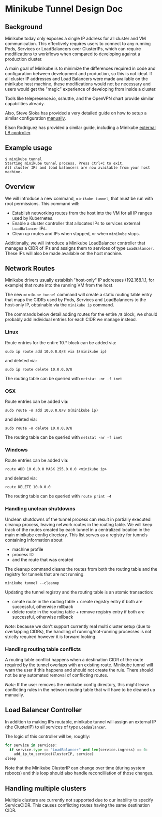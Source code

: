 # Minikube Tunnel Design Doc

## Background

Minikube today only exposes a single IP address for all cluster and VM communication.
This effectively requires users to connect to any running Pods, Services or LoadBalancers over ClusterIPs, which can require modifications to workflows when compared to developing against a production cluster.

A main goal of Minikube is to minimize the differences required in code and configuration between development and production, so this is not ideal.
If all cluster IP addresses and Load Balancers were made available on the minikube host machine, these modifications would not be necessary and users would get the "magic" experience of developing from inside a cluster.

Tools like telepresence.io, sshuttle, and the OpenVPN chart provide similar capabilities already.

Also, Steve Sloka has provided a very detailed guide on how to setup a similar configuration [manually](https://stevesloka.com/2017/06/12/access-minikube-service-from-linux-host/).

Elson Rodriguez has provided a similar guide, including a Minikube [external LB controller](https://github.com/elsonrodriguez/minikube-lb-patch).

## Example usage

```shell
$ minikube tunnel
Starting minikube tunnel process. Press Ctrl+C to exit.
All cluster IPs and load balancers are now available from your host machine.
```

## Overview

We will introduce a new command, `minikube tunnel`, that must be run with root permissions.
This command will:

* Establish networking routes from the host into the VM for all IP ranges used by Kubernetes.
* Enable a cluster controller that allocates IPs to services external `LoadBalancer` IPs.
* Clean up routes and IPs when stopped, or when `minikube` stops.

Additionally, we will introduce a Minikube LoadBalancer controller that manages a CIDR of IPs and assigns them to services of type `LoadBalancer`.
These IPs will also be made available on the host machine.

## Network Routes

Minikube drivers usually establish "host-only" IP addresses (192.168.1.1, for example) that route into the running VM
from the host.

The new `minikube tunnel` command will create a static routing table entry that maps the CIDRs used by Pods, Services and LoadBalancers to the host-only IP, obtainable via the `minikube ip` command.

The commands below detail adding routes for the entire `/8` block, we should probably add individual entries for each CIDR we manage instead.

### Linux

Route entries for the entire 10.* block can be added via:

```shell
sudo ip route add 10.0.0.0/8 via $(minikube ip)
```

and deleted via:

```shell
sudo ip route delete 10.0.0.0/8
```

The routing table can be queried with `netstat -nr -f inet` 

### OSX

Route entries can be added via:

```shell
sudo route -n add 10.0.0.0/8 $(minikube ip)
```

and deleted via:

```shell
sudo route -n delete 10.0.0.0/8

```

The routing table can be queried with `netstat -nr -f inet`

### Windows

Route entries can be added via:

```shell
route ADD 10.0.0.0 MASK 255.0.0.0 <minikube ip>
```

and deleted via:

```shell
route DELETE 10.0.0.0 
```

The routing table can be queried with `route print -4`

### Handling unclean shutdowns 

Unclean shutdowns of the tunnel process can result in partially executed cleanup process, leaving network routes in the routing table. 
We will keep track of the routes created by each tunnel in a centralized location in the main minikube config directory. 
This list serves as a registry for tunnels containing information about 
- machine profile 
- process ID 
- and the route that was created

The cleanup command cleans the routes from both the routing table and the registry for tunnels that are not running: 
 
``` 
minikube tunnel --cleanup
```

Updating the tunnel registry and the routing table is an atomic transaction: 

- create route in the routing table + create registry entry if both are successful, otherwise rollback  
- delete route in the routing table + remove registry entry if both are successful, otherwise rollback 

*Note*: because we don't support currently real multi cluster setup (due to overlapping CIDRs), the handling of running/not-running processes is not strictly required however it is forward looking.  

### Handling routing table conflicts  

A routing table conflict happens when a destination CIDR of the route required by the tunnel overlaps with an existing route. 
Minikube tunnel will warn the user if this happens and should not create the rule. 
There should not be any automated removal of conflicting routes.

*Note*: If the user removes the minikube config directory, this might leave conflicting rules in the network routing table that will have to be cleaned up manually.  


## Load Balancer Controller

In addition to making IPs routable, minikube tunnel will assign an external IP (the ClusterIP) to all services of type `LoadBalancer`.

The logic of this controller will be, roughly:

```python
for service in services:
  if service.type == "LoadBalancer" and len(service.ingress) == 0:
    add_ip_to_service(ClusterIP, service)
sleep
```

Note that the Minikube ClusterIP can change over time (during system reboots) and this loop should also handle reconcilliation of those changes.

## Handling multiple clusters 

Multiple clusters are currently not supported due to our inability to specify ServiceCIDR. 
This causes conflicting routes having the same destination CIDR.

